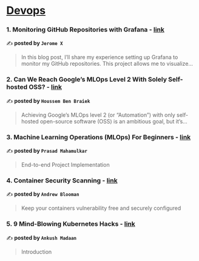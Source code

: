 
<h1><a href=https://medium.com/tag/devops/recommended target="_blank" rel="noopener noreferrer">Devops</a></h1>
<h3>1. Monitoring GitHub Repositories with Grafana - <a href="https://medium.com/@jeromexjamals06/monitoring-github-repositories-with-grafana-4a165f90b206" target="_blank" rel="noopener noreferrer">link</a></h3>

✍️ **posted by `Jerome X`**

<blockquote>In this blog post, I’ll share my experience setting up Grafana to monitor my GitHub repositories. This project allows me to visualize…</blockquote>

<h3>2. Can We Reach Google’s MLOps Level 2 With Solely Self-hosted OSS? - <a href="https://medium.com/towards-artificial-intelligence/can-we-reach-googles-mlops-level-2-with-solely-self-hosted-oss-e61562c8883e" target="_blank" rel="noopener noreferrer">link</a></h3>

✍️ **posted by `Houssem Ben Braiek`**

<blockquote>Achieving Google’s MLOps level 2 (or “Automation”) with only self-hosted open-source software (OSS) is an ambitious goal, but it’s…</blockquote>

<h3>3. Machine Learning Operations (MLOps) For Beginners - <a href="https://medium.com/towards-data-science/machine-learning-operations-mlops-for-beginners-a5686bfe02b2" target="_blank" rel="noopener noreferrer">link</a></h3>

✍️ **posted by `Prasad Mahamulkar`**

<blockquote>End-to-end Project Implementation</blockquote>

<h3>4. Container Security Scanning - <a href="https://medium.com/itnext/container-security-scanning-f16b438db58d" target="_blank" rel="noopener noreferrer">link</a></h3>

✍️ **posted by `Andrew Blooman`**

<blockquote>Keep your containers vulnerability free and securely configured</blockquote>

<h3>5. 9 Mind-Blowing Kubernetes Hacks - <a href="https://medium.com/@contact_81356/9-mind-blowing-kubernetes-hacks-104f4cf9f786" target="_blank" rel="noopener noreferrer">link</a></h3>

✍️ **posted by `Ankush Madaan`**

<blockquote>Introduction</blockquote>

